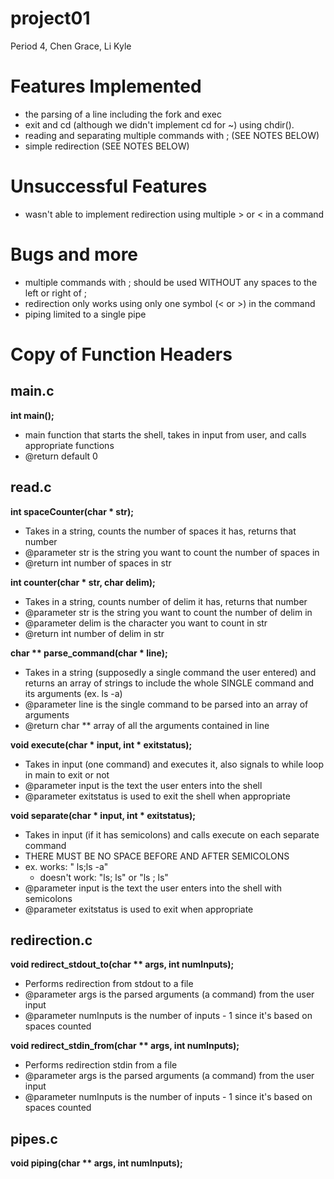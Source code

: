 # project01
Period 4, Chen Grace, Li Kyle
# Features Implemented #
- the parsing of a line including the fork and exec 
- exit and cd (although we didn't implement cd for ~) using chdir().
- reading and separating multiple commands with ; (SEE NOTES BELOW)
- simple redirection (SEE NOTES BELOW)

# Unsuccessful Features #
- wasn't able to implement redirection using multiple > or < in a command

# Bugs and more #
- multiple commands with ; should be used WITHOUT any spaces to the left or right of ;
- redirection only works using only one symbol (< or >) in the command
- piping limited to a single pipe

# Copy of Function Headers #
## main.c ##
**int main();**
- main function that starts the shell, takes in input from user, and calls appropriate functions
- @return default 0

## read.c ##
**int spaceCounter(char * str);**
- Takes in a string, counts the number of spaces it has, returns that number
- @parameter str is the string you want to count the number of spaces in
- @return int number of spaces in str

**int counter(char * str, char delim);**
- Takes in a string, counts number of delim it has, returns that number
- @parameter str is the string you want to count the number of delim in
- @parameter delim is the character you want to count in str
- @return int number of delim in str

**char ** parse_command(char * line);**
- Takes in a string (supposedly a single command the user entered) and returns an array of strings to include the whole SINGLE command and its arguments (ex. ls -a)
- @parameter line is the single command to be parsed into an array of arguments
- @return char ** array of all the arguments contained in line

**void execute(char * input, int * exitstatus);**
- Takes in input (one command) and executes it, also signals to while loop in main to exit or not
- @parameter input is the text the user enters into the shell
- @parameter exitstatus is used to exit the shell when appropriate

**void separate(char * input, int * exitstatus);**
- Takes in input (if it has semicolons) and calls execute on each separate command
- THERE MUST BE NO SPACE BEFORE AND AFTER SEMICOLONS
- ex. works: " ls;ls -a"
    - doesn't work: "ls; ls" or "ls ; ls"
- @parameter input is the text the user enters into the shell with semicolons
- @parameter exitstatus is used to exit when appropriate

## redirection.c ##
**void redirect_stdout_to(char ** args, int numInputs);**
- Performs redirection from stdout to a file
- @parameter args is the parsed arguments (a command) from the user input
- @parameter numInputs is the number of inputs - 1 since it's based on spaces counted

**void redirect_stdin_from(char ** args, int numInputs);**
- Performs redirection stdin from a file
- @parameter args is the parsed arguments (a command) from the user input
- @parameter numInputs is the number of inputs - 1 since it's based on spaces counted

## pipes.c ##
**void piping(char ** args, int numInputs);**
